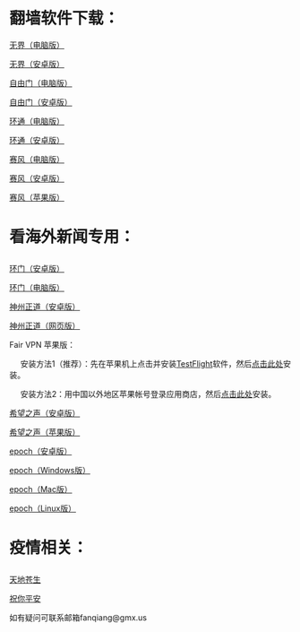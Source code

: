 # 翻墙软件下载：	
<p><a href="https://cdn.jsdelivr.net/gh/qiangwaishijie/xz/u1902.zip">无界（电脑版）</a></p>
<p><a href="https://cdn.jsdelivr.net/gh/qiangwaishijie/xz/um4.8.apk">无界（安卓版）</a></p>
<p><a href="https://cdn.jsdelivr.net/gh/qiangwaishijie/xz/fg791p.zip">自由门（电脑版）</a></p>
<p><a href="https://cdn.jsdelivr.net/gh/qiangwaishijie/xz/fgma43.apk">自由门（安卓版）</a></p>
<p><a href="https://raw.githubusercontent.com/opipe/up/master/oPipe.zip">环通（电脑版）</a></p>
<p><a href="https://cdn.jsdelivr.net/gh/opipe/up/oPipe.apk">环通（安卓版）</a></p>
<p><a href="https://cdn.jsdelivr.net/gh/qiangwaishijie/xz/psiphon3.zip">赛风（电脑版）</a></p>
<p><a href="https://cdn.jsdelivr.net/gh/qiangwaishijie/xz/PsiphonAndroid.apk">赛风（安卓版）</a></p>
<p><a href="https://itunes.apple.com/us/app/psiphon/id1276263909?ls=1&mt=8">赛风（苹果版）</a></p>
<h1><p><strong>看海外新闻专用：</strong></p></h1>
<p><a href="https://cdn.jsdelivr.net/gh/opipe/up/oGatea.apk">环门（安卓版）</a></p>
<p><a href="https://cdn.jsdelivr.net/gh/opipe/up/oGate.zip">环门（电脑版）</a></p>
<p><a href="https://gitlab.com/szzdlab/w/raw/master/szzd/SzzdOgate.apk">神州正道（安卓版）</a></p>
<p><a href="https://cdn.jsdelivr.net/gh/qiangwaishijie/xz/szzdogate.rar">神州正道（网页版）</a></p>
<p>Fair VPN 苹果版：</p>
<p>&nbsp;&nbsp;&nbsp;&nbsp;&nbsp;安装方法1（推荐）：先在苹果机上点击并安装<a href="https://apps.apple.com/us/app/testflight/id899247664">TestFlight</a>软件，然后<a href="https://testflight.apple.com/join/ujJHIPxq">点击此处</a>安装。</p>
<p>&nbsp;&nbsp;&nbsp;&nbsp;&nbsp;安装方法2：用中国以外地区苹果帐号登录应用商店，然后<a href="https://apps.apple.com/us/app/id1533873488">点击此处</a>安装。</p>
<p><a href="https://cdn.jsdelivr.net/gh/qiangwaishijie/xz/oHopea004.apk">希望之声（安卓版）</a></p>
<p><a href="https://apps.apple.com/us/app/soh/id830022184?ign-mpt=uo%3D4">希望之声（苹果版）</a></p>
<p><a href="https://github.com/fqcdn/fq/releases/download/v1.0.0/fq.apk">epoch（安卓版）</a></p>
<p><a href="https://github.com/fqcdn/fq/releases/download/v1.0.0/epoch_access-1.0.1-win32.zip">epoch（Windows版）</a></p>
<p><a href="https://github.com/fqcdn/fq/releases/download/v1.0.0/epoch_access-1.0.1-mac.zip">epoch（Mac版）</a></p>
<p><a href="https://github.com/fqcdn/fq/releases/download/v1.0.0/epoch_access-1.0.1-linux64.tar.xz">epoch（Linux版）</a></p>
<h1><p><strong>疫情相关：</strong></p></h1>
<p><a href="https://cdn.jsdelivr.net/gh/qiangwaishijie/xz/天地苍生8.pdf">天地苍生</a></p>
<p><a href="https://cdn.jsdelivr.net/gh/qiangwaishijie/xz/祝你平安1.pdf">祝你平安</a></p>
<p>如有疑问可联系邮箱fanqiang@gmx.us </a></p>	

